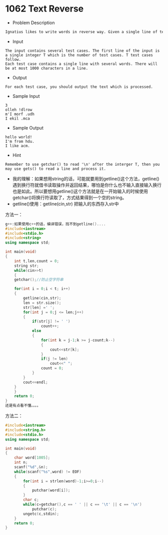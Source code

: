 # 1062 Text Reverse

- Problem Description

```txt
Ignatius likes to write words in reverse way. Given a single line of text which is written by Ignatius, you should reverse all the words and then output them.
```

- Input

```
The input contains several test cases. The first line of the input is a single integer T which is the number of test cases. T test cases follow.
Each test case contains a single line with several words. There will be at most 1000 characters in a line.
```

- Output

```
For each test case, you should output the text which is processed.
```

- Sample Input

```
3
olleh !dlrow
m'I morf .udh
I ekil .mca
```

- Sample Output

```
hello world!
I'm from hdu.
I like acm.
```

- Hint

```
Remember to use getchar() to read '\n' after the interger T, then you may use gets() to read a line and process it.
```

- 我的理解：如果想用string的话，可能就要用到getline()这个方法，getline()遇到换行符就借书读取操作并返回结果，哪怕是你什么也不输入直接输入换行也是如此。所以要想用getline()这个方法就是在一开始输入的时候使用getchar()将换行符读取了，方式结果得到一个空的string。
- getline()使用：getline(cin,str)   把输入的东西存入str中

方法一：

```c++
g++:如果使用c++的话，编译错误，找不到getline()....
#include<iostream>
#include<stdio.h>
#include<string>
using namespace std;

int main(void)
{
    int t,len,count = 0;
    string str;
    while(cin>>t)
    {
    getchar();//防止空字符串

    for(int i = 0;i < t; i++)
    {
        getline(cin,str);
        len = str.size();
        str[len] =' ';
        for(int j = 0;j <= len;j++)
        {
            if(str[j] != ' ')
                count++;
            else
            {
                for(int k = j-1;k >= j-count;k--)
                {
                    cout<<str[k];
                }
                if(j != len)
                    cout<<" ";
                count = 0;
            }
        }
        cout<<endl;
    }
    }
    return 0;
}   
还是有点看不懂。。。。
```





方法二：

```c++
#include<iostream>
#include<string.h>
#include<stdio.h>
using namespace std;

int main(void)
{
    char word[1005];
    int n;
    scanf("%d",&n);
    while(scanf("%s",word) != EOF)
    {
        for(int i = strlen(word)-1;i>=0;i--)
        {
            putchar(word[i]);
        }
        char c;
        while(c=getchar(),c == ' ' || c == '\t' || c == '\n')
            putchar(c);
        ungetc(c,stdin);
    }
    return 0;
}

```